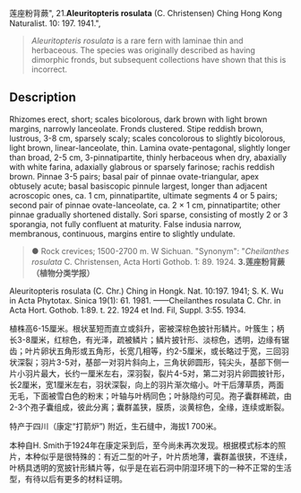莲座粉背蕨",
21.**Aleuritopteris rosulata** (C. Christensen) Ching Hong Kong Naturalist. 10: 197. 1941.",

> *Aleuritopteris rosulata* is a rare fern with laminae thin and herbaceous. The species was originally described as having dimorphic fronds, but subsequent collections have shown that this is incorrect.

## Description
Rhizomes erect, short; scales bicolorous, dark brown with light brown margins, narrowly lanceolate. Fronds clustered. Stipe reddish brown, lustrous, 3-8 cm, sparsely scaly; scales concolorous to slightly bicolorous, light brown, linear-lanceolate, thin. Lamina ovate-pentagonal, slightly longer than broad, 2-5 cm, 3-pinnatipartite, thinly herbaceous when dry, abaxially with white farina, adaxially glabrous or sparsely farinose; rachis reddish brown. Pinnae 3-5 pairs; basal pair of pinnae ovate-triangular, apex obtusely acute; basal basiscopic pinnule largest, longer than adjacent acroscopic ones, ca. 1 cm, pinnatipartite, ultimate segments 4 or 5 pairs; second pair of pinnae ovate-lanceolate, ca. 2 × 1 cm, pinnatipartite; other pinnae gradually shortened distally. Sori sparse, consisting of mostly 2 or 3 sporangia, not fully confluent at maturity. False indusia narrow, membranous, continuous, margins entire to slightly undulate.

> ● Rock crevices; 1500-2700 m. W Sichuan.
  "Synonym": "*Cheilanthes rosulata* C. Christensen, Acta Horti Gothob. 1: 89. 1924.
**3.莲座粉背蕨（植物分类学报）**

Aleuritopteris rosulata (C. Chr.) Ching in Hongk. Nat. 10:197. 1941; S. K. Wu in Acta Phytotax. Sinica 19(1): 61. 1981. ——Cheilanthes rosulata C. Chr. in Acta Hort. Gothob. 1:89. t. 22. 1924 et Ind. Fil, Suppl. 3:55. 1934.

植株高6-15厘米。根状茎短而直立或斜升，密被深棕色披针形鳞片。叶簇生；柄长3-8厘米，红棕色，有光泽，疏被鳞片；鳞片披针形、淡棕色，透明，边缘有锯齿；叶片卵状五角形或五角形，长宽几相等，约2-5厘米，或长略过于宽，三回羽状深裂；羽片3-5对，基部一对羽片斜向上，三角状卵圆形，钝尖头，基部下侧一片小羽片最大，长约一厘米左右，深羽裂，裂片4-5对，第二对羽片卵圆披针形，长2厘米，宽1厘米左右，羽状深裂，向上的羽片渐次缩小。叶干后薄草质，两面无毛，下面被雪白色的粉末；叶轴与叶柄同色；叶脉隐约可见。孢子囊群稀疏，由2-3个孢子囊组成，彼此分离；囊群盖狭，膜质，淡黄棕色，全缘，连续或断裂。

特产于四川（康定“打箭炉”) 附近，生石缝中，海拔1 700米。

本种自H. Smith于1924年在康定采到后，至今尚未再次发现。根据模式标本的照片，本种似乎是很特殊的：有近二型的叶子，叶片质地薄，囊群盖很狭，不连续，叶柄具透明的宽披针形鳞片等，似乎是在岩石洞中阴湿环境下的一种不正常的生活型，有待以后有更多的材料证明。
